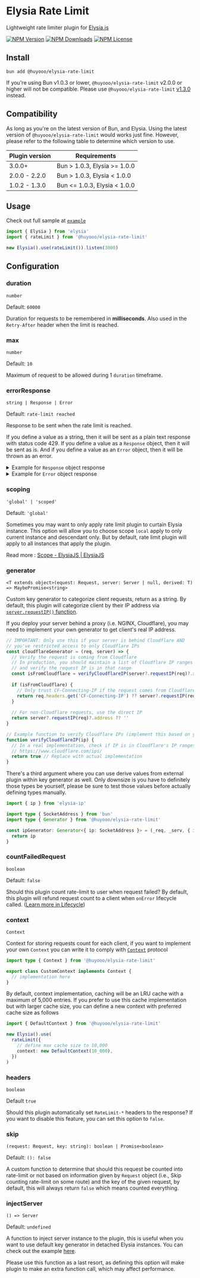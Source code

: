 # Elysia Rate Limit

Lightweight rate limiter plugin for [Elysia.js](https://elysiajs.com/)

[![NPM Version](https://img.shields.io/npm/v/@huyooo/elysia-rate-limit)](https://www.npmjs.com/package/@huyooo/elysia-rate-limit)
[![NPM Downloads](https://img.shields.io/npm/dw/@huyooo/elysia-rate-limit)](https://www.npmjs.com/package/@huyooo/elysia-rate-limit)
[![NPM License](https://img.shields.io/npm/l/@huyooo/elysia-rate-limit)](https://www.npmjs.com/package/@huyooo/elysia-rate-limit)

## Install

```
bun add @huyooo/elysia-rate-limit
```

If you're using Bun v1.0.3 or lower, `@huyooo/elysia-rate-limit` v2.0.0 or higher will not be compatible. Please use `@huyooo/elysia-rate-limit` [v1.3.0](https://github.com/rayriffy/@huyooo/elysia-rate-limit/releases/tag/v1.3.0) instead.

## Compatibility

As long as you're on the latest version of Bun, and Elysia.
Using the latest version of `@huyooo/elysia-rate-limit` would works just fine.
However, please refer to the following table to determine which version to use.

| Plugin version | Requirements                 |
|----------------|------------------------------|
| 3.0.0+         | Bun > 1.0.3, Elysia >= 1.0.0 |
| 2.0.0 - 2.2.0  | Bun > 1.0.3, Elysia < 1.0.0  |
| 1.0.2 - 1.3.0  | Bun <= 1.0.3, Elysia < 1.0.0 |

## Usage

Check out full sample at [`example`](example/basic.ts)

```ts
import { Elysia } from 'elysia'
import { rateLimit } from '@huyooo/elysia-rate-limit'

new Elysia().use(rateLimit()).listen(3000)
```

## Configuration

### duration

`number`

Default: `60000`

Duration for requests to be remembered in **milliseconds**.
Also used in the `Retry-After` header when the limit is reached.

### max

`number`

Default: `10`

Maximum of request to be allowed during 1 `duration` timeframe.

### errorResponse

`string | Response | Error`

Default: `rate-limit reached`

Response to be sent when the rate limit is reached.

If you define a value as a string,
then it will be sent as a plain text response with status code 429. If you define a value as a `Response` object,
then it will be sent as is.
And if you define a value as an `Error` object, then it will be thrown as an error.

<details>
<summary>Example for <code>Response</code> object response</summary>

```ts
new Elysia()
  .use(
    rateLimit({
      errorResponse: new Response("rate-limited", {
        status: 429,
        headers: new Headers({
          'Content-Type': 'text/plain',
          'Custom-Header': 'custom',
        }),
      }),
    })
  )
```
</details>

<details>
<summary>Example for <code>Error</code> object response</summary>

```ts
import { HttpStatusEnum } from 'elysia-http-status-code/status'

export class RateLimitError extends Error {
  constructor(
    public message: string = 'rate-limited',
    public detail: string = '',
    public status: number = HttpStatusEnum.HTTP_429_TOO_MANY_REQUESTS // or just 429
  ) {
    super(message)
  }
}

new Elysia()
  .use(
    rateLimit({
      errorResponse: new RateLimitError(),
    })
  )
  // use with error hanlder
  .error({
    rateLimited: RateLimitError,
  })
  .onError({ as: 'global' }, ({ code }) => {
    switch (code) {
      case 'rateLimited':
        return code
        break
    }
  })
```

</details>

### scoping

`'global' | 'scoped'`

Default: `'global'`

Sometimes you may want
to only apply rate limit plugin to curtain Elysia instance.
This option will allow you
to choose scope `local` apply to only current instance and descendant only.
But by default,
rate limit plugin will apply to all instances that apply the plugin.

Read more : [Scope - ElysiaJS | ElysiaJS](https://elysiajs.com/essential/plugin.html#scope-level)

### generator

`<T extends object>(equest: Request, server: Server | null, derived: T) => MaybePromise<string>`

Custom key generator to categorize client requests, return as a string. By default, this plugin will categorize client by their IP address via [`server.requestIP()` function](https://github.com/oven-sh/bun/pull/6165).

If you deploy your server behind a proxy (i.e. NGINX, Cloudflare), you may need to implement your own generator to get client's real IP address.

```js
// IMPORTANT: Only use this if your server is behind Cloudflare AND
// you've restricted access to only Cloudflare IPs
const cloudflareGenerator = (req, server) => {
  // Verify the request is coming from Cloudflare
  // In production, you should maintain a list of Cloudflare IP ranges
  // and verify the request IP is in that range
  const isFromCloudflare = verifyCloudflareIP(server?.requestIP(req)?.address)
  
  if (isFromCloudflare) {
    // Only trust CF-Connecting-IP if the request comes from Cloudflare
    return req.headers.get('CF-Connecting-IP') ?? server?.requestIP(req)?.address ?? ''
  }
  
  // For non-Cloudflare requests, use the direct IP
  return server?.requestIP(req)?.address ?? ''
}

// Example function to verify Cloudflare IPs (implement this based on your needs)
function verifyCloudflareIP(ip) {
  // In a real implementation, check if IP is in Cloudflare's IP ranges
  // https://www.cloudflare.com/ips/
  return true // Replace with actual implementation
}
```

There's a third argument
where you can use derive values from external plugin within key generator as well.
Only downsize is you have to definitely those types be yourself,
please be sure to test those values before actually defining types manually.

```ts
import { ip } from 'elysia-ip'

import type { SocketAddress } from 'bun'
import type { Generator } from '@huyooo/elysia-rate-limit'

const ipGenerator: Generator<{ ip: SocketAddress }> = (_req, _serv, { ip }) => {
  return ip
}
```

### countFailedRequest

`boolean`

Default: `false`

Should this plugin count rate-limit to user when request failed?
By default,
this plugin will refund request count to a client
when `onError` lifecycle called.
([Learn more in Lifecycle](https://elysiajs.com/concept/middleware.html#life-cycle))

### context

`Context`

Context for storing requests count for each client, if you want to implement your own `Context` you can write it to comply with [`Context`](./src/@types/Context.ts) protocol

```ts
import type { Context } from '@huyooo/elysia-rate-limit'

export class CustomContext implements Context {
  // implementation here
}
```

By default, context implementation, caching will be an LRU cache with a maximum of 5,000 entries. If you prefer to use this cache implementation but with larger cache size, you can define a new context with preferred cache size as follows

```ts
import { DefaultContext } from '@huyooo/elysia-rate-limit'

new Elysia().use(
  rateLimit({
    // define max cache size to 10,000
    context: new DefaultContext(10_000),
  })
)
```

### headers

`boolean`

Default `true`

Should this plugin automatically set `RateLimit-*` headers to the response?
If you want to disable this feature, you can set this option to `false`.

### skip

`(request: Request, key: string): boolean | Promise<boolean>`

Default: `(): false`

A custom function
to determine that should this request be counted into rate-limit
or not based on information given by `Request` object
(i.e., Skip counting rate-limit on some route) and the key of the given request,
by default, this will always return `false` which means counted everything.

### injectServer

`() => Server`

Default: `undefined`

A function to inject server instance to the plugin,
this is useful
when you want to use default key generator in detached Elysia instances.
You can check out the example [here](./example/multiInstanceInjected.ts).

Please use this function as a last resort,
as defining this option will make plugin to make an extra function call,
which may affect performance.
